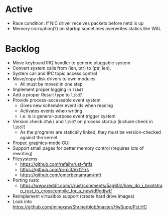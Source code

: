 # Active

* Race condition: If NIC driver receives packets before netd is up
* Memory corruption(?) on startup sometimes overwrites statics like WAL

# Backlog

* Move keyboard IRQ handler to generic pluggable system
* Convert system calls from (len, ptr) to (ptr, len).
* System call and IPC topic access control
* Move/copy disk drivers to own modules
    * All must be moved in one step
* Implement proper logging in `libd7`
* Add a proper Result type to `libd7`
* Provide process-accessable event system
    * Gives new scheduler event ids when reading
    * Activates events when writing
    * I.e. is is general-purpose event trigger system
* Version check `d7abi` and `libd7` on process startup (include check in `libd7`)
    * As the programs are statically linked, they must be version-checked against the kernel
* Proper, graphics-mode GUI
* Support small pages for better memory control (requires lots of rewriting)
* Filesystems
    * https://github.com/rafalh/rust-fatfs
    * https://github.com/pi-pi3/ext2-rs
    * https://github.com/omerbenamram/mft
* Porting rustc
    * https://www.reddit.com/r/rust/comments/5ag60z/how_do_i_bootstrap_rust_to_crosscompile_for_a_new/d9gdjwf/
* Reimplement virtualbox support (create hard drive images)
* Look into https://github.com/minexew/Shrine/blob/master/HwSupp/Pci.HC
